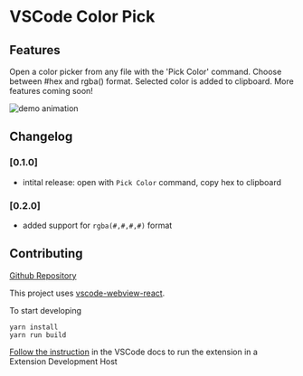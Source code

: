# VSCode Color Pick

## Features

Open a color picker from any file with the 'Pick Color' command. Choose between #hex and rgba() format. Selected color is added to clipboard. More features coming soon!

![demo animation](./demo.gif)

## Changelog
### [0.1.0]
- intital release: open with `Pick Color` command, copy hex to clipboard
### [0.2.0]
- added support for `rgba(#,#,#,#)` format

## Contributing

[Github Repository](https://github.com/adamwatters/vscode-color-pick)

This project uses [vscode-webview-react](https://github.com/rebornix/vscode-webview-react).

To start developing

```
yarn install
yarn run build
```

[Follow the instruction](https://github.com/rebornix/vscode-webview-react) in the VSCode docs to run the extension in a Extension Development Host
